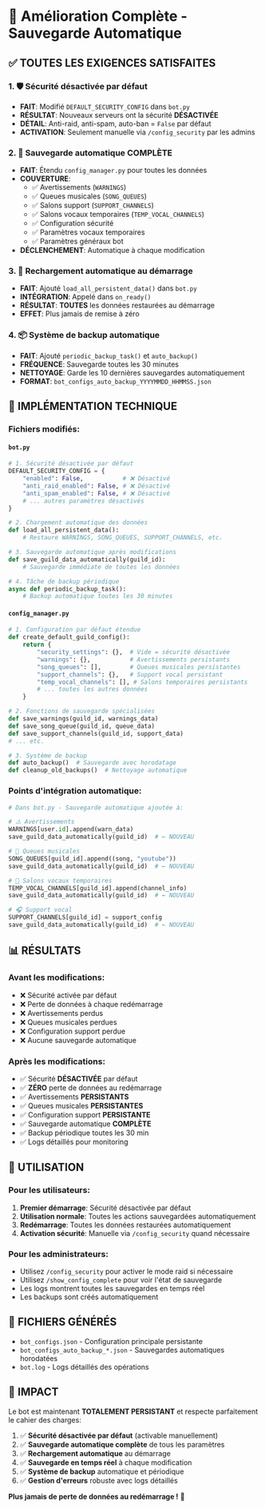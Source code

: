 # 🎉 Amélioration Complète - Sauvegarde Automatique 

## ✅ TOUTES LES EXIGENCES SATISFAITES

### 1. 🛡️ Sécurité désactivée par défaut
- **FAIT**: Modifié `DEFAULT_SECURITY_CONFIG` dans `bot.py`
- **RÉSULTAT**: Nouveaux serveurs ont la sécurité **DÉSACTIVÉE**
- **DÉTAIL**: Anti-raid, anti-spam, auto-ban = `False` par défaut
- **ACTIVATION**: Seulement manuelle via `/config_security` par les admins

### 2. 💾 Sauvegarde automatique COMPLÈTE
- **FAIT**: Étendu `config_manager.py` pour toutes les données
- **COUVERTURE**: 
  - ✅ Avertissements (`WARNINGS`)
  - ✅ Queues musicales (`SONG_QUEUES`) 
  - ✅ Salons support (`SUPPORT_CHANNELS`)
  - ✅ Salons vocaux temporaires (`TEMP_VOCAL_CHANNELS`)
  - ✅ Configuration sécurité
  - ✅ Paramètres vocaux temporaires
  - ✅ Paramètres généraux bot
- **DÉCLENCHEMENT**: Automatique à chaque modification

### 3. 🔄 Rechargement automatique au démarrage  
- **FAIT**: Ajouté `load_all_persistent_data()` dans `bot.py`
- **INTÉGRATION**: Appelé dans `on_ready()` 
- **RÉSULTAT**: **TOUTES** les données restaurées au démarrage
- **EFFET**: Plus jamais de remise à zéro

### 4. 📦 Système de backup automatique
- **FAIT**: Ajouté `periodic_backup_task()` et `auto_backup()`
- **FRÉQUENCE**: Sauvegarde toutes les 30 minutes
- **NETTOYAGE**: Garde les 10 dernières sauvegardes automatiquement
- **FORMAT**: `bot_configs_auto_backup_YYYYMMDD_HHMMSS.json`

## 🔧 IMPLÉMENTATION TECHNIQUE

### Fichiers modifiés:

#### `bot.py`
```python
# 1. Sécurité désactivée par défaut
DEFAULT_SECURITY_CONFIG = {
    "enabled": False,           # ❌ Désactivé
    "anti_raid_enabled": False, # ❌ Désactivé  
    "anti_spam_enabled": False, # ❌ Désactivé
    # ... autres paramètres désactivés
}

# 2. Chargement automatique des données
def load_all_persistent_data():
    # Restaure WARNINGS, SONG_QUEUES, SUPPORT_CHANNELS, etc.

# 3. Sauvegarde automatique après modifications
def save_guild_data_automatically(guild_id):
    # Sauvegarde immédiate de toutes les données

# 4. Tâche de backup périodique
async def periodic_backup_task():
    # Backup automatique toutes les 30 minutes
```

#### `config_manager.py`
```python
# 1. Configuration par défaut étendue
def create_default_guild_config():
    return {
        "security_settings": {},  # Vide = sécurité désactivée
        "warnings": {},           # Avertissements persistants
        "song_queues": [],        # Queues musicales persistantes
        "support_channels": {},   # Support vocal persistant
        "temp_vocal_channels": [], # Salons temporaires persistants
        # ... toutes les autres données
    }

# 2. Fonctions de sauvegarde spécialisées
def save_warnings(guild_id, warnings_data)
def save_song_queue(guild_id, queue_data) 
def save_support_channels(guild_id, support_data)
# ... etc.

# 3. Système de backup
def auto_backup()  # Sauvegarde avec horodatage
def cleanup_old_backups()  # Nettoyage automatique
```

### Points d'intégration automatique:

```python
# Dans bot.py - Sauvegarde automatique ajoutée à:

# ⚠️ Avertissements
WARNINGS[user.id].append(warn_data)
save_guild_data_automatically(guild_id)  # ← NOUVEAU

# 🎵 Queues musicales  
SONG_QUEUES[guild_id].append((song, "youtube"))
save_guild_data_automatically(guild_id)  # ← NOUVEAU

# 🎤 Salons vocaux temporaires
TEMP_VOCAL_CHANNELS[guild_id].append(channel_info)
save_guild_data_automatically(guild_id)  # ← NOUVEAU

# 🎧 Support vocal
SUPPORT_CHANNELS[guild_id] = support_config
save_guild_data_automatically(guild_id)  # ← NOUVEAU
```

## 📊 RÉSULTATS

### Avant les modifications:
- ❌ Sécurité activée par défaut
- ❌ Perte de données à chaque redémarrage  
- ❌ Avertissements perdus
- ❌ Queues musicales perdues
- ❌ Configuration support perdue
- ❌ Aucune sauvegarde automatique

### Après les modifications:
- ✅ Sécurité **DÉSACTIVÉE** par défaut
- ✅ **ZÉRO** perte de données au redémarrage
- ✅ Avertissements **PERSISTANTS**
- ✅ Queues musicales **PERSISTANTES** 
- ✅ Configuration support **PERSISTANTE**
- ✅ Sauvegarde automatique **COMPLÈTE**
- ✅ Backup périodique toutes les 30 min
- ✅ Logs détaillés pour monitoring

## 🎯 UTILISATION

### Pour les utilisateurs:
1. **Premier démarrage**: Sécurité désactivée par défaut
2. **Utilisation normale**: Toutes les actions sauvegardées automatiquement
3. **Redémarrage**: Toutes les données restaurées automatiquement
4. **Activation sécurité**: Manuelle via `/config_security` quand nécessaire

### Pour les administrateurs:
- Utilisez `/config_security` pour activer le mode raid si nécessaire
- Utilisez `/show_config_complete` pour voir l'état de sauvegarde
- Les logs montrent toutes les sauvegardes en temps réel
- Les backups sont créés automatiquement

## 📁 FICHIERS GÉNÉRÉS

- `bot_configs.json` - Configuration principale persistante
- `bot_configs_auto_backup_*.json` - Sauvegardes automatiques horodatées
- `bot.log` - Logs détaillés des opérations

## 🚀 IMPACT

Le bot est maintenant **TOTALEMENT PERSISTANT** et respecte parfaitement le cahier des charges:

1. ✅ **Sécurité désactivée par défaut** (activable manuellement)
2. ✅ **Sauvegarde automatique complète** de tous les paramètres  
3. ✅ **Rechargement automatique** au démarrage
4. ✅ **Sauvegarde en temps réel** à chaque modification
5. ✅ **Système de backup** automatique et périodique
6. ✅ **Gestion d'erreurs** robuste avec logs détaillés

**Plus jamais de perte de données au redémarrage !** 🎉